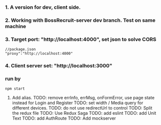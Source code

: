 ### 1. A version for dev, **client side**.
### 2. Working with BossRecruit-server dev branch. Test on same machine
### 3. Target port: "http://localhost:4000", set json to solve CORS
    //package.json
    "proxy":"http://localhost:4000"
### 4. Client server set: "http://localhost:3000"

### run by
    npm start

1. Add alias. 
   TODO: remove errInfo, errMsg, onFormError, use page state instead for Login and Register
   TODO: set width / Media query for different devices.
   TODO: do not use redirectUrl to control
   TODO: Split the redux file
   TODO: Use Redux Saga
   TODO: add eslint
   TODO: add Unit Text
   TODO: add AuthRoute
   TODO: Add mockserver